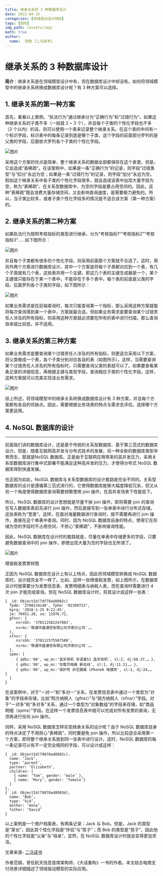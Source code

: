 ```yaml
---
title: 继承关系的 3 种数据库设计
date: 2022-04-15
categories: [领域驱动设计DDD]
tags: [DDD]   
img_path: /assets/img/
math: true
author:
  name:  范钢 [二马读书] 
---
```




# **继承关系的 3 种数据库设计**



**简介**：继承关系是在领域模型设计中有，但在数据库设计中却没有。如何将领域模型中的继承关系转换成数据库设计呢？有 3 种方案可以选择。



## **1. 继承关系的第一种方案**



首先，看看以上案例。“执法行为”通过继承分为“正确行为”和“过错行为”。如果这种继承关系的子类不多（一般就 2 ~ 3 个），并且每个子类的个性化字段也不多（3 个以内）的话，则可以使用一个表来记录整个继承关系。在这个表的中间有一个标识字段，标识表中的每条记录到底是哪个子类，这个字段的前面部分罗列的是父类的字段，后面依次罗列各个子类的个性化字段。



![图片](2022-04-15-继承关系到数据库设计的转换.assets/5.png)



采用这个方案的优点是简单，整个继承关系的数据全部都保存在这个表里。但是，它会造成“表稀疏”。在该案例中，如果是一条“正确行为”的记录，则字段“过错类型”与“扣分”永远为空；如果是一条“过错行为”的记录，则字段“加分”永远为空。假如这个继承关系中各子类的个性化字段很多，就会造成该表中出现大量字段为空，称为“表稀疏”。在关系型数据库中，为空的字段是要占用空间的。因此，这种“表稀疏”既会浪费大量存储空间，又会影响查询速度，是需要极力避免的。所以，当子类比较多，或者子类个性化字段多的情况是不适合该方案（第一种方案）的。



## **2. 继承关系的第二种方案**



如果执法行为按照考核指标的类型进行继承，分为“考核指标1”“考核指标2”“考核指标3”……如下图所示：



![图片](2022-04-15-继承关系到数据库设计的转换.assets/6.png)



并且每个子类都有很多的个性化字段，则采用前面那个方案就不合适了。这时，用另外两个方案进行数据库设计。其中一个方案是将每个子类都对应到一个表，有几个子类就有几个表，这些表共用一个主键，即这几个表的主键生成器是一个，某个主键值只能存在于某一个表中，不能存在于多个表中。每个表的前面是父类的字段，后面罗列各个子类的字段，如下图所示：



![图片](2022-04-15-继承关系到数据库设计的转换.assets/7.png)



如果业务需求是在前端查询时，每次只能查询某一个指标，那么采用这种方案就能将每次查询落到某一个表中，方案就最合适。但如果业务需求是要查询某个过错责任人涉及的所有指标，则采用这种方案就必须要在所有的表中进行扫描，那么查询效率就比较低，并不适用。



## **3. 继承关系的第三种方案**



如果业务需求是要查询某个过错责任人涉及的所有指标，则更适合采用以下方案，将父类做成一个表，各个子类分别对应各自的表（如图所示）。这样，当需要查询某个过错责任人涉及的所有指标时，只需要查询父类的表就可以了。如果要查看某条记录的详细信息，再根据主键与类型字段，查询相应子类的个性化字段。这样，这种方案就可以完美实现该业务需求。



![图片](2022-04-15-继承关系到数据库设计的转换.assets/8.png)



综上所述，将领域模型中的继承关系转换成数据库设计有 3 种方案，并且每个方案都有各自的优缺点。因此，需要根据业务场景的特点与需求去评估，选择哪个方案更适用。



## **4. NoSQL 数据库的设计**

------



前面我们讲的数据库设计，还是基于传统的关系型数据库、基于第三范式的数据库设计。但是，随着互联网高并发与分布式技术的发展，另一种全新的数据库类型孕育而生，那就是NoSQL 数据库。正是由于互联网应用带来的高并发压力，采用关系型数据库进行集中式部署不能满足这种高并发的压力，才使得分布式 NoSQL 数据库得到快速发展。



也正因为如此，NoSQL 数据库与关系型数据库的设计套路是完全不同的。关系型数据库的设计是遵循第三范式进行的，它使得数据库能够大幅度降低冗余，但又从另一个角度使得数据库查询需要频繁使用 join 操作，在高并发场景下性能低下。



所以，NoSQL 数据库的设计思想就是尽量干掉 join 操作，即将需要 join 的查询在写入数据库表前先进行 join 操作，然后直接写到一张单表中进行分布式存储，这张表称为“宽表”。这样，在面对海量数据进行查询时，就不需要再进行 join 操作，直接在这个单表中查询。同时，因为 NoSQL 数据库自身的特点，使得它在存储为空的字段时不占用空间，不担心“表稀疏”，不影响查询性能。



因此，NoSQL 数据库在设计时的套路就是，尽量在单表中存储更多的字段，只要避免数据查询中的 join 操作，即使出现大量为空的字段也无所谓了。



![图片](2022-04-15-继承关系到数据库设计的转换.assets/9.png)

增值税发票票样图



正因为 NoSQL 数据库在设计上有以上特点，因此将领域模型转换成 NoSQL 数据库时，设计就完全不一样了。比如，这样一张增值税发票，如上图所示，在数据库设计时就需要分为发票信息表、发票明细表与纳税人表，而在查询时需要进行 4 次 join 才能完成查询。但在 NoSQL 数据库设计时，将其设计成这样一张表：

```
{ _id: ObjectId(7df78ad8902c)
  fpdm: '3700134140', fphm: '02309723‘, 
  kprq: '2016-1-25 9:22:45',
  je: 70451.28, se: 11976.72, 
  gfnsr: {
     nsrsbh: '370112582247803',
     nsrmc:'联通华盛通信有限公司济南分公司',…
  },
  xfnsr: {
     nsrsbh: '370112575587500',
     nsrmc:'联通华盛通信有限公司济南分公司',…
  },
  spmx: [
     { qdbz:'00', wp_mc:'蓝牙耳机 车语者S1 蓝牙耳机', sl:2, dj:68.37,… },
     { qdbz:'00', wp_mc:'车载充电器 新在线', sl:1, dj:11.11,… },
     { qdbz:'00', wp_mc:'保护壳 非尼膜属 iPhone6 电镀壳', sl:1, dj:24,…  }
  ]
}
```

在该案例中，对于“一对一”和“多对一”关系，在发票信息表中通过一个类型为“对象”的字段来存储，比如“购方纳税人（gfnsr）”与“销方纳税人（xfnsr）”字段。对于“一对多”和“多对多”关系，通过一个类型为“对象数组”的字段来存储，如“商品明细（spmx）”字段。在这样一个发票信息表中就可以完成对所有发票的查询，无须再进行任何 join 操作。



同样，采用 NoSQL 数据库怎样实现继承关系的设计呢？由于 NoSQL 数据库自身的特点决定了不用担心“表稀疏”，同时要避免 join 操作，所以比较适合采用第一个方案，即将整个继承关系放到同一张表中进行设计。这时，NoSQL 数据库的每一条记录可以有不一定完全相同的字段，可以设计成这样：



```
{ _id: ObjectId(79878ad8902c),
  name: ‘Jack’,
  type: ‘parent’,
  partner: ‘Elizabeth’,
  children: [
    { name: ‘Tom’, gender: ‘male’ },
    { name: ‘Mary’, gender: ‘female’}
  ]
},
{ _id: ObjectId(79878ad8903d),
  name: ‘Bob’,
  type: ‘kid’,
  mother: ‘Anna’,
  father: ‘David’
}
```



以上案例是一个用户档案表，有两条记录：Jack 与 Bob。但是，Jack 的类型是“家长”，因此其个性化字段是“伴侣”与“孩子”；而 Bob 的类型是“孩子”，因此他的个性化字段是“父亲”与“母亲”。显然，在 NoSQL 数据库设计时就会变得更加灵活。



文章来源-  [二马读书](https://mp.weixin.qq.com/s/7gumsj7lHC2BlYqSgLylyw) 

作者范钢，曾任航天信息首席架构师，《大话重构》一书的作者。本文结合电商支付场景详细描述了领域驱动模型的实际应用。

